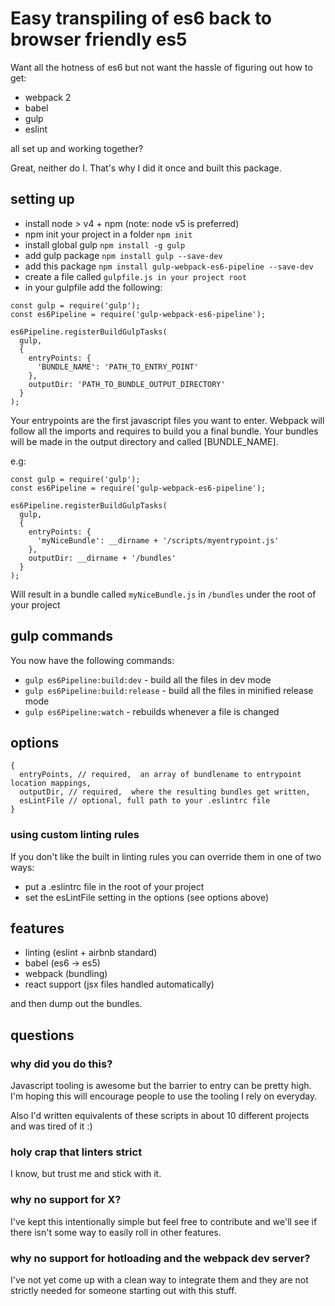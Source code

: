 # Easy transpiling of es6 back to browser friendly es5

Want all the hotness of es6 but not want the hassle of figuring out how to get:

* webpack 2
* babel
* gulp
* eslint

all set up and working together?

Great, neither do I. That's why I did it once and built this package.

## setting up

* install node > v4 + npm (note: node v5 is preferred)
* npm init your project in a folder `npm init`
* install global gulp `npm install -g gulp`
* add gulp package `npm install gulp --save-dev`
* add this package `npm install gulp-webpack-es6-pipeline --save-dev`
* create a file called `gulpfile.js in your project root`
* in your gulpfile add the following:

```
const gulp = require('gulp');
const es6Pipeline = require('gulp-webpack-es6-pipeline');

es6Pipeline.registerBuildGulpTasks(
  gulp,
  {
    entryPoints: {
      'BUNDLE_NAME': 'PATH_TO_ENTRY_POINT'
    },
    outputDir: 'PATH_TO_BUNDLE_OUTPUT_DIRECTORY'
  }
);

```

Your entrypoints are the first javascript files you want to enter. Webpack will
follow all the imports and requires to build you a final bundle.
Your bundles will be made in the output directory and called [BUNDLE_NAME].

e.g:

```
const gulp = require('gulp');
const es6Pipeline = require('gulp-webpack-es6-pipeline');

es6Pipeline.registerBuildGulpTasks(
  gulp,
  {
    entryPoints: {
      'myNiceBundle': __dirname + '/scripts/myentrypoint.js'
    },
    outputDir: __dirname + '/bundles'
  }
);
```

Will result in a bundle called `myNiceBundle.js` in `/bundles` under the root of your project

## gulp commands

You now have the following commands:

* `gulp es6Pipeline:build:dev` - build all the files in dev mode
* `gulp es6Pipeline:build:release` - build all the files in minified release mode
* `gulp es6Pipeline:watch` - rebuilds whenever a file is changed

## options
```
{
  entryPoints, // required,  an array of bundlename to entrypoint location mappings,
  outputDir, // required,  where the resulting bundles get written,
  esLintFile // optional, full path to your .eslintrc file
}
```

### using custom linting rules

If you don't like the built in linting rules you can override them in one of two ways:

* put a .eslintrc file in the root of your project
* set the esLintFile setting in the options (see options above)

## features

* linting (eslint + airbnb standard)
* babel (es6 -> es5)
* webpack (bundling)
* react support (jsx files handled automatically)

and then dump out the bundles.

## questions

### why did you do this?

Javascript tooling is awesome but the barrier to entry can be pretty high.
I'm hoping this will encourage people to use the tooling I rely on everyday.

Also I'd written equivalents of these scripts in about 10 different projects
and was tired of it :)

### holy crap that linters strict

I know, but trust me and stick with it.

### why no support for X?

I've kept this intentionally simple but feel free to contribute and we'll see if
there isn't some way to easily roll in other features.

### why no support for hotloading and the webpack dev server?

I've not yet come up with a clean way to integrate them and they are not strictly
needed for someone starting out with this stuff.
